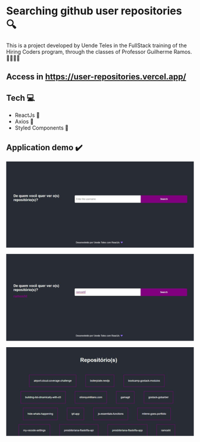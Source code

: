# Searching github user repositories 🔍

This is a project developed by Uende Teles in the FullStack training of the Hiring Coders program, through the classes of Professor Guilherme Ramos. 👩🏾‍💻😃


## Access in https://user-repositories.vercel.app/


## Tech 💻

- ReactJs 💜
- Axios 💜
- Styled Components 💜


## Application demo ✔️ 

![Demo image one ](src/images/img-demo-1.jpeg)

![Demo image two ](src/images/img-demo-2.jpeg)

![Demo image three ](src/images/img-demo-3.jpeg)



